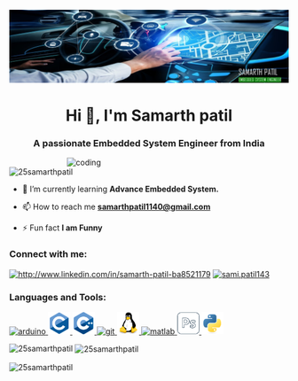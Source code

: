 ![logo](https://github.com/25samarthpatil/samarth/blob/main/Presentation1.jpg)
<h1 align="center">Hi 👋, I'm Samarth patil</h1>
<h3 align="center">A passionate Embedded System Engineer from India</h3>
<img align="right" alt="coding" width="400"src="https://rajacepat.com/assets/frontend/img/webdev.gif">

<p align="left"> <img src="https://komarev.com/ghpvc/?username=25samarthpatil&label=Profile%20views&color=0e75b6&style=flat" alt="25samarthpatil" /> </p>

- 🌱 I’m currently learning **Advance Embedded System.**

- 📫 How to reach me **samarthpatil1140@gmail.com**

- ⚡ Fun fact **I am Funny**

<h3 align="left">Connect with me:</h3>
<p align="left">
<a href="https://linkedin.com/in/http://www.linkedin.com/in/samarth-patil-ba8521179" target="blank"><img align="center" src="https://raw.githubusercontent.com/rahuldkjain/github-profile-readme-generator/master/src/images/icons/Social/linked-in-alt.svg" alt="http://www.linkedin.com/in/samarth-patil-ba8521179" height="30" width="40" /></a>
<a href="https://instagram.com/sami.patil143" target="blank"><img align="center" src="https://raw.githubusercontent.com/rahuldkjain/github-profile-readme-generator/master/src/images/icons/Social/instagram.svg" alt="sami.patil143" height="30" width="40" /></a>
</p>

<h3 align="left">Languages and Tools:</h3>
<p align="left"> <a href="https://www.arduino.cc/" target="_blank" rel="noreferrer"> <img src="https://cdn.worldvectorlogo.com/logos/arduino-1.svg" alt="arduino" width="40" height="40"/> </a> <a href="https://www.cprogramming.com/" target="_blank" rel="noreferrer"> <img src="https://raw.githubusercontent.com/devicons/devicon/master/icons/c/c-original.svg" alt="c" width="40" height="40"/> </a> <a href="https://www.w3schools.com/cpp/" target="_blank" rel="noreferrer"> <img src="https://raw.githubusercontent.com/devicons/devicon/master/icons/cplusplus/cplusplus-original.svg" alt="cplusplus" width="40" height="40"/> </a> <a href="https://git-scm.com/" target="_blank" rel="noreferrer"> <img src="https://www.vectorlogo.zone/logos/git-scm/git-scm-icon.svg" alt="git" width="40" height="40"/> </a> <a href="https://www.linux.org/" target="_blank" rel="noreferrer"> <img src="https://raw.githubusercontent.com/devicons/devicon/master/icons/linux/linux-original.svg" alt="linux" width="40" height="40"/> </a> <a href="https://www.mathworks.com/" target="_blank" rel="noreferrer"> <img src="https://upload.wikimedia.org/wikipedia/commons/2/21/Matlab_Logo.png" alt="matlab" width="40" height="40"/> </a> <a href="https://www.photoshop.com/en" target="_blank" rel="noreferrer"> <img src="https://raw.githubusercontent.com/devicons/devicon/master/icons/photoshop/photoshop-line.svg" alt="photoshop" width="40" height="40"/> </a> <a href="https://www.python.org" target="_blank" rel="noreferrer"> <img src="https://raw.githubusercontent.com/devicons/devicon/master/icons/python/python-original.svg" alt="python" width="40" height="40"/> </a> </p>

<p><img align="left" src="https://github-readme-stats.vercel.app/api/top-langs?username=25samarthpatil&show_icons=true&locale=en&layout=compact" alt="25samarthpatil" /></p>

<p>&nbsp;<img align="center" src="https://github-readme-stats.vercel.app/api?username=25samarthpatil&show_icons=true&locale=en" alt="25samarthpatil" /></p>

<p><img align="center" src="https://github-readme-streak-stats.herokuapp.com/?user=25samarthpatil&" alt="25samarthpatil" /></p>
